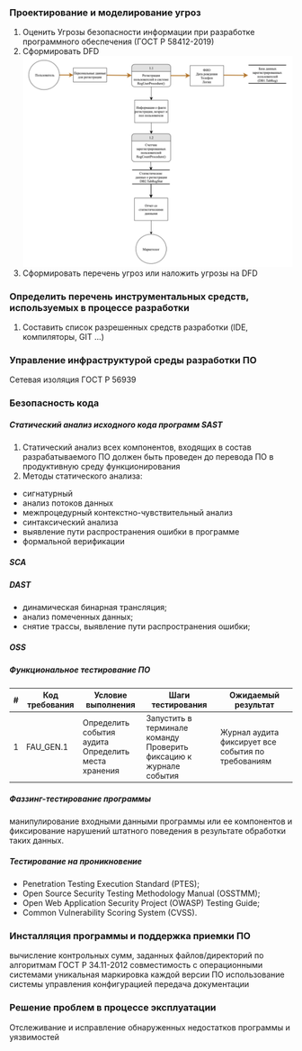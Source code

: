 ### Проектирование и моделирование угроз
1. Оценить Угрозы безопасности информации при разработке программного обеспечения (ГОСТ Р 58412-2019)
2. Сформировать DFD ![alt text](../Media/DFD.png)
3. Сформировать перечень угроз или наложить угрозы на DFD

### Определить перечень инструментальных средств, используемых в процессе разработки
1. Составить список разрешенных средств разработки (IDE, компиляторы, GIT ...)

### Управление инфраструктурой среды разработки ПО
Сетевая изоляция
ГОСТ Р 56939 

### Безопасность кода
##### Статический анализ исходного кода программ SAST
1. Статический анализ всех компонентов, входящих в состав разрабатываемого ПО должен быть проведен до перевода ПО в продуктивную
среду функционирования
2. Методы статического анализа: 
- сигнатурный
- анализ потоков данных
- межпроцедурный контекстно-чувствительный анализ
- синтаксический анализа
- выявление пути распространения ошибки в программе
- формальной верификации

##### SCA 

##### DAST
- динамическая бинарная трансляция;
- анализ помеченных данных;
- снятие трассы, выявление пути распространения ошибки;

##### OSS

##### Функциональное тестирование ПО
|#   |Код требования|Условие выполнения|Шаги тестирования|Ожидаемый результат|
|----|--------------|------------------|-----------------|-------------------|
|1   |FAU_GEN.1     |Определить события аудита<br>Определить места хранения|Запустить в терминале команду<br>Проверить фиксацию к журнале события|Журнал аудита фиксирует все события по требованиям|

##### Фаззинг-тестирование программы
манипулирование входными данными программы или ее компонентов и фиксирование нарушений штатного поведения в результате обработки таких данных. 

##### Тестирование на проникновение
- Penetration Testing Execution Standard (PTES);
- Open Source Security Testing Methodology Manual (OSSTMM);
- Open Web Application Security Project (OWASP) Testing Guide;
- Common Vulnerability Scoring System (CVSS).

### Инсталляция программы и поддержка приемки ПО
вычисление контрольных сумм, заданных файлов/директорий по алгоритмам ГОСТ Р 34.11-2012
совместимость с операционными системами
уникальная маркировка каждой версии ПО
использование системы управления конфигурацией
передача документации

###  Решение проблем в процессе эксплуатации
Отслеживание и исправление обнаруженных недостатков программы и уязвимостей

